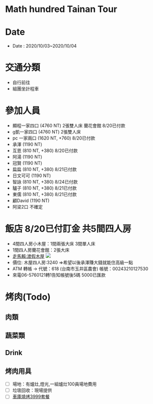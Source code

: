 Math hundred Tainan Tour
=====

# Date
- Date  : 2020/10/03~2020/10/04
# 交通分類
  - 自行前往
  - 組團坐計程車
# 參加人員
 - 顯程一家四口 (4760 NT) 2張雙人床 蘭花會館 8/20已付款
 - g凱一家四口  (4760 NT) 2張雙人床
 - pc 一家兩口  (1620 NT, +760) 8/20已付款
 - 承澤 (1190 NT)
 - 互恩 (810 NT, +380) 8/20已付款
 - 阿湯 (1190 NT)
 - 冠賢 (1190 NT)
 - 扁扁 (810 NT, +380) 8/21已付款
 - 日文可可 (1190 NT)
 - 智詠 (810 NT, +380) 8/24已付款
 - 驢子 (810 NT, +380) 8/21已付款
 - 東儒 (810 NT, +380) 8/21已付款
 - 顧David (1190 NT)
 - 阿梁2口 不確定
      
# 飯店 8/20已付訂金 共5間四人房
-  4間四人房小木屋：1間兩張大床 3間單人床 
-  1間四人房蘭花會館：2張大床
- [走馬賴:渡假木屋](http://www.farm.com.tw/news_detail.php?id=140)
![](http://www.farm.com.tw/upload/1592281517_8515.jpg)
- 價位: 木屋四人房:3240 =>希望以後承澤賺大錢就能住高級一點
- ATM 轉帳 → 代號：618 (台南市玉井區農會) 帳號：00243210127530
- 來電06-5760121轉1告知帳號後5碼  5000已匯款
# 烤肉(Todo)

## 肉類

## 蔬菜類

## Drink

## 烤肉用具
- [ ] 場地：有爐灶,燈光,一組爐灶100員場地費用
- [ ] 垃圾回收：現場提供
- [ ] [車庫燒烤3999套餐](http://www.bbqgarage.com/3999-set-meal/)
